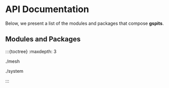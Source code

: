 # API Documentation

Below, we present a list of the modules and packages that compose **gspits**.

## Modules and Packages

:::{toctree}
:maxdepth: 3

./mesh

./system

:::
